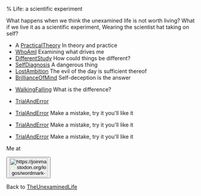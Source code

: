 % Life: a scientific experiment

What happens when we think the unexamined life is not worth living? What if we live it as a scientific experiment,
Wearing the scientist hat taking on self?

- A [PracticalTheory](PracticalTheory.html) In theory and practice
- [WhoAmI](WhoAmI.html) Examining what drives me
- [DifferentStudy](DifferentStudy.html) How could things be different?
- [SelfDiagnosis](SelfDiagnosis.html) A dangerous thing
- [LostAmbition](LostAmbition.html) The evil of the day is sufficient thereof
- [BrillianceOfMind](BrillianceOfMind.html) Self-deception is the answer
* [WalkingFalling](WalkingFalling.html) What is the difference?

* [TrialAndError](TrialAndError.html) 

* [TrialAndError](TrialAndError.html) Make a mistake, try it you'll like it

* [TrialAndError](TrialAndError.html) Make a mistake, try it you'll like it

* [TrialAndError](TrialAndError.html) Make a mistake, try it you'll like it

Me at
    <form action='https://mastodon.sdf.org/@drbean'>
    <button type='submit' class='btn'>
    <img src='./mastodon.svg'
        alt='https://joinmastodon.org/logos/wordmark-black-text.svg'
        style='width:100px;height:50px'/>
    </button></form>
    
Back to
[TheUnexaminedLife](TheUnexaminedLife.html)

